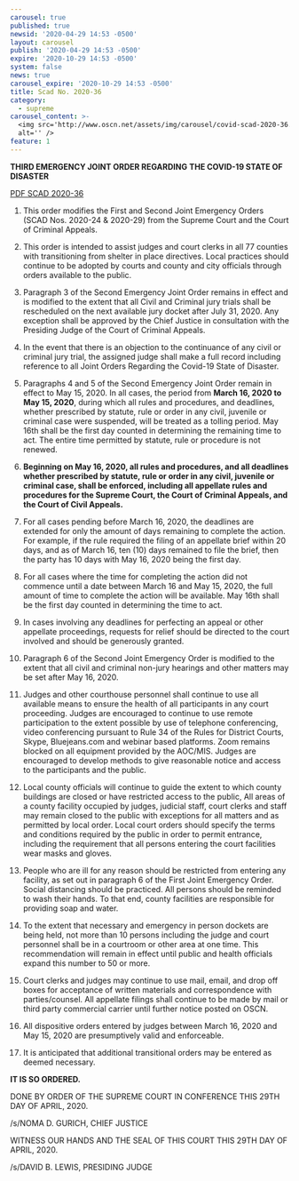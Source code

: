 ```yaml
---
carousel: true
published: true
newsid: '2020-04-29 14:53 -0500'
layout: carousel
publish: '2020-04-29 14:53 -0500'
expire: '2020-10-29 14:53 -0500'
system: false
news: true
carousel_expire: '2020-10-29 14:53 -0500'
title: Scad No. 2020-36
category:
  - supreme
carousel_content: >-
  <img src='http://www.oscn.net/assets/img/carousel/covid-scad-2020-36.jpg'
  alt='' />
feature: 1
---
```

**THIRD EMERGENCY JOINT ORDER REGARDING** 
**THE COVID-19 STATE OF DISASTER**

[PDF SCAD 2020-36](http://www.oscn.net/images/news/SCAD-2020-36.pdf)


1.	This order modifies the First and Second Joint Emergency Orders (SCAD Nos. 2020-24 & 2020-29) from the Supreme Court and the Court of Criminal Appeals.

2.	This order is intended to assist judges and court clerks in all 77 counties with transitioning from shelter in place directives.  Local practices should continue to be adopted by courts and county and city officials through orders available to the public.  

3.	Paragraph 3 of the Second Emergency Joint Order remains in effect and is modified to the extent that all Civil and Criminal jury trials shall be rescheduled on the next available jury docket after July 31, 2020.  Any exception shall be approved by the Chief Justice in consultation with the Presiding Judge of the Court of Criminal Appeals. 

4.	In the event that there is an objection to the continuance of any civil or criminal jury trial, the assigned judge shall make a full record including reference to all Joint Orders Regarding the Covid-19 State of Disaster. 

5.	Paragraphs 4 and 5 of the Second Emergency Joint Order remain in effect to May 15, 2020.  In all cases, the period from **March 16, 2020 to May 15, 2020**, during which all rules and procedures, and deadlines, whether prescribed by statute, rule or order in any civil, juvenile or criminal case were suspended, will be treated as a tolling period.  May 16th shall be the first day counted in determining the remaining time to act.  The entire time permitted by statute, rule or procedure is not renewed.

6.	**Beginning on May 16, 2020, all rules and procedures, and all deadlines whether prescribed by statute, rule or order in any civil, juvenile or criminal case, shall be enforced, including all appellate rules and procedures for the Supreme Court, the Court of Criminal Appeals, and the Court of Civil Appeals.**

7.	For all cases pending before March 16, 2020, the deadlines are extended for only the amount of days remaining to complete the action.  For example, if the rule required the filing of an appellate brief within 20 days, and as of March 16, ten (10) days remained to file the brief, then the party has 10 days with May 16, 2020 being the first day. 

8.	For all cases where the time for completing the action did not commence until a date between March 16 and May 15, 2020, the full amount of time to complete the action will be available. May 16th shall be the first day counted in determining the time to act.  

9.	In cases involving any deadlines for perfecting an appeal or other appellate proceedings, requests for relief should be directed to the court involved and should be generously granted.

10.	Paragraph 6 of the Second Joint Emergency Order is modified to the extent that all civil and criminal non-jury hearings and other matters may be set after May 16, 2020.

11.	Judges and other courthouse personnel shall continue to use all available means to ensure the health of all participants in any court proceeding.  Judges are encouraged to continue to use remote participation to the extent possible by use of telephone conferencing, video conferencing pursuant to Rule 34 of the Rules for District Courts, Skype, Bluejeans.com and webinar based platforms. Zoom remains blocked on all equipment provided by the AOC/MIS. Judges are encouraged to develop methods to give reasonable notice and access to the participants and the public. 

12.	Local county officials will continue to guide the extent to which county buildings are closed or have restricted access to the public, All areas of a county facility occupied by judges, judicial staff, court clerks and staff may remain closed to the public with exceptions for all matters and as permitted by local order.   Local court orders should specify the terms and conditions required by the public in order to permit entrance, including the requirement that all persons entering the court facilities wear masks and gloves. 

13.	People who are ill for any reason should be restricted from entering any facility, as set out in paragraph 6 of the First Joint Emergency Order.  Social distancing should be practiced.  All persons should be reminded to wash their hands.  To that end, county facilities are responsible for providing soap and water. 

14.	To the extent that necessary and emergency in person dockets are being held, not more than 10 persons including the judge and court personnel shall be in a courtroom or other area at one time.  This recommendation will remain in effect until public and health officials expand this number to 50 or more.  

15.	Court clerks and judges may continue to use mail, email, and drop off boxes for acceptance of written materials and correspondence with parties/counsel.  All appellate filings shall continue to be made by mail or third party commercial carrier until further notice posted on OSCN. 

16.	All dispositive orders entered by judges between March 16, 2020 and May 15, 2020 are presumptively valid and enforceable.  

17.	It is anticipated that additional transitional orders may be entered as deemed necessary.  

**IT IS SO ORDERED.**  

DONE BY ORDER OF THE SUPREME COURT IN CONFERENCE THIS 29TH DAY OF APRIL, 2020.

/s/NOMA D. GURICH, CHIEF JUSTICE

WITNESS OUR HANDS AND THE SEAL OF THIS COURT THIS 29TH DAY OF APRIL, 2020. 

/s/DAVID B. LEWIS, PRESIDING JUDGE
